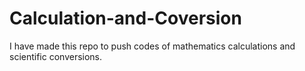 # Calculation-and-Coversion

I have made this repo to push codes of mathematics calculations and scientific conversions. 
